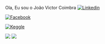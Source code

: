 Ola, Eu sou o João Victor Coimbra
[![Linkedin](https://img.shields.io/badge/LinkedIn-0077B5?style=for-the-badge&logo=linkedin&logoColor=white)](https://www.linkedin.com/in/joao-coimbra-849904226/)

[![Facebook](https://img.shields.io/badge/Facebook-1877F2?style=for-the-badge&logo=facebook&logoColor=white)](https://www.linkedin.com/public-profile/settings)

[![Keggle](https://img.shields.io/badge/Facebook-1877F2?style=for-the-badge&logo=facebook&logoColor=white)](https://www.linkedin.com/public-profile/settings)
<div> 
 <a href="https://discord.gg/wagxzStdcR" target="_blank"><img src="https://img.shields.io/badge/Discord-7289DA?style=for-the-badge&logo=discord&logoColor=white" target="_blank"></a> 
  <a href = "mailto:contatorafaballerini@gmail.com"><img src="https://img.shields.io/badge/-Gmail-%23333?style=for-the-badge&logo=gmail&logoColor=white" target="_blank"></a>
<div> 
